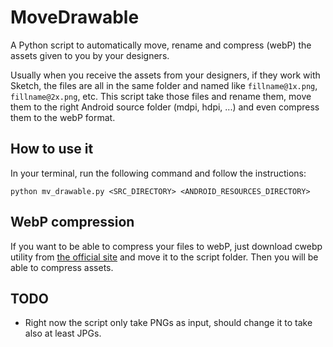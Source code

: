 
# MoveDrawable
A Python script to automatically move, rename and compress (webP) the assets given to you by your designers.

Usually when you receive the assets from your designers, if they work with Sketch, the files are all in the same folder and named like `fillname@1x.png`, `fillname@2x.png`, etc.
This script take those files and rename them, move them to the right Android source folder (mdpi, hdpi, ...) and even compress them to the webP format.

## How to use it
In your terminal, run the following command and follow the instructions:

    python mv_drawable.py <SRC_DIRECTORY> <ANDROID_RESOURCES_DIRECTORY>

## WebP compression
If you want to be able to compress your files to webP, just download cwebp utility from [the official site](https://developers.google.com/speed/webp/docs/using) and move it to the script folder.
Then you will be able to compress assets.

## TODO
- Right now the script only take PNGs as input, should change it to take also at least JPGs.

